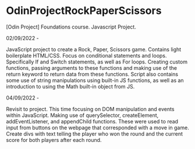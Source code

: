 # OdinProjectRockPaperScissors
[Odin Project] Foundations course. Javascript Project.

02/09/2022 -

JavaScript project to create a Rock, Paper, Scissors game. Contains light boilerplate HTML/CSS.
Focus on conditional statements and loops. Specifically If and Switch statements, as well as For loops.
Creating custom functions, passing arguments to these functions and making use of the return keyword to return data from these functions.
Script also contains some use of string manipulations using built-in JS functions, as well as an introduction to using the Math built-in object from JS.

04/09/2022 -

Revisit to project. This time focusing on DOM manipulation and events within JavaScript. Making use of querySelector, createElement, addEventListener, and appendChild functions. These were used to read input from buttons on the webpage that corresponded with a move in game. Create divs with text telling the player who won the round and the current score for both players after each round.